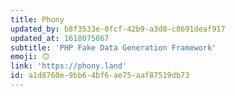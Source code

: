 ```yaml
---
title: Phony
updated_by: b8f3533e-0fcf-42b9-a3d8-c8691deaf917
updated_at: 1618075067
subtitle: 'PHP Fake Data Generation Framework'
emoji: 🙃
link: 'https://phony.land'
id: a1d8760e-9bb6-4bf6-ae75-aaf87519db73
---
```


